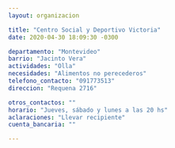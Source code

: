 ```yaml
---
layout: organizacion

title: "Centro Social y Deportivo Victoria"
date: 2020-04-30 18:09:30 -0300

departamento: "Montevideo"
barrio: "Jacinto Vera"
actividades: "Olla"
necesidades: "Alimentos no perecederos"
telefono_contacto: "091773513"
direccion: "Requena 2716"

otros_contactos: ""
horario: "Jueves, sábado y lunes a las 20 hs"
aclaraciones: "Llevar recipiente"
cuenta_bancaria: ""

---
```

